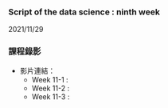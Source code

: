 ### Script of the data science : ninth week 
2021/11/29

### 課程錄影
* 影片連結： 
  * Week 11-1 : 
  * Week 11-2 : 
  * Week 11-3 : 